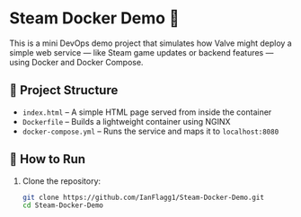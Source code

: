 # Steam Docker Demo 🚀

This is a mini DevOps demo project that simulates how Valve might deploy a simple web service — like Steam game updates or backend features — using Docker and Docker Compose.

## 📁 Project Structure

- `index.html` – A simple HTML page served from inside the container
- `Dockerfile` – Builds a lightweight container using NGINX
- `docker-compose.yml` – Runs the service and maps it to `localhost:8080`

## 🐳 How to Run

1. Clone the repository:
   ```bash
   git clone https://github.com/IanFlagg1/Steam-Docker-Demo.git
   cd Steam-Docker-Demo